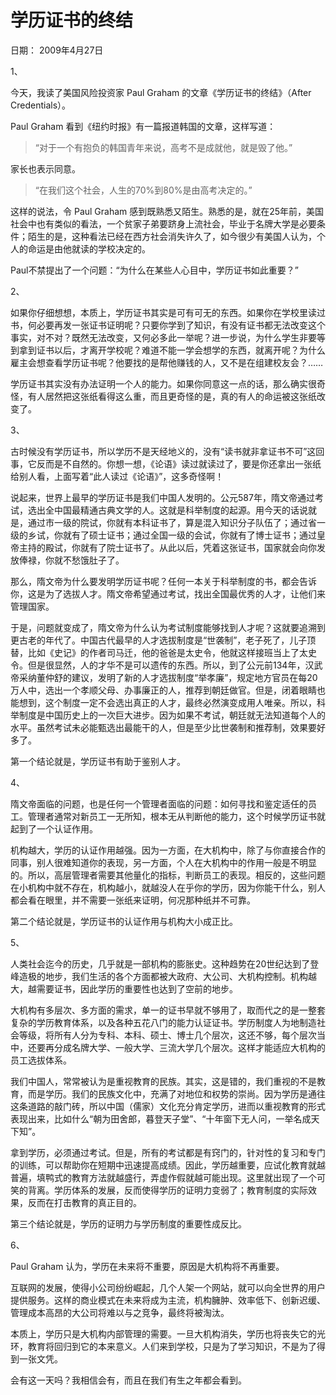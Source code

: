 # 学历证书的终结

日期： 2009年4月27日

1、

今天，我读了美国风险投资家 Paul Graham 的文章《学历证书的终结》（After Credentials）。

Paul Graham 看到《纽约时报》有一篇报道韩国的文章，这样写道：

> “对于一个有抱负的韩国青年来说，高考不是成就他，就是毁了他。”

家长也表示同意。

> “在我们这个社会，人生的70%到80%是由高考决定的。”

这样的说法，令 Paul Graham 感到既熟悉又陌生。熟悉的是，就在25年前，美国社会中也有类似的看法，一个贫家子弟要跻身上流社会，毕业于名牌大学是必要条件；陌生的是，这种看法已经在西方社会消失许久了，如今很少有美国人认为，个人的命运是由他就读的学校决定的。

Paul不禁提出了一个问题：“为什么在某些人心目中，学历证书如此重要？”

2、

如果你仔细想想，本质上，学历证书其实是可有可无的东西。如果你在学校里读过书，何必要再发一张证书证明呢？只要你学到了知识，有没有证书都无法改变这个事实，对不对？既然无法改变，又何必多此一举呢？进一步说，为什么学生非要等到拿到证书以后，才离开学校呢？难道不能一学会想学的东西，就离开呢？为什么雇主会想查看学历证书呢？他要找的是帮他赚钱的人，又不是在组建校友会？……

学历证书其实没有办法证明一个人的能力。如果你同意这一点的话，那么确实很奇怪，有人居然把这张纸看得这么重，而且更奇怪的是，真的有人的命运被这张纸改变了。

3、

古时候没有学历证书，所以学历不是天经地义的，没有“读书就非拿证书不可”这回事，它反而是不自然的。你想一想，《论语》读过就读过了，要是你还拿出一张纸给别人看，上面写着“此人读过《论语》”，这多奇怪啊！

说起来，世界上最早的学历证书是我们中国人发明的。公元587年，隋文帝通过考试，选出全中国最精通古典文学的人。这就是科举制度的起源。用今天的话说就是，通过市一级的院试，你就有本科证书了，算是混入知识分子队伍了；通过省一级的乡试，你就有了硕士证书；通过全国一级的会试，你就有了博士证书；通过皇帝主持的殿试，你就有了院士证书了。从此以后，凭着这张证书，国家就会向你发放俸禄，你就不愁饿肚子了。

那么，隋文帝为什么要发明学历证书呢？任何一本关于科举制度的书，都会告诉你，这是为了选拔人才。隋文帝希望通过考试，找出全国最优秀的人才，让他们来管理国家。

于是，问题就变成了，隋文帝为什么认为考试制度能够找到人才呢？这就要追溯到更古老的年代了。中国古代最早的人才选拔制度是“世袭制”，老子死了，儿子顶替，比如《史记》的作者司马迁，他的爸爸是太史令，他就这样接班当上了太史令。但是很显然，人的才华不是可以遗传的东西。所以，到了公元前134年，汉武帝采纳董仲舒的建议，发明了新的人才选拔制度“举孝廉”，规定地方官员在每20万人中，选出一个孝顺父母、办事廉正的人，推荐到朝廷做官。但是，闭着眼睛也能想到，这个制度一定不会选出真正的人才，最终必然演变成用人唯亲。所以，科举制度是中国历史上的一次巨大进步。因为如果不考试，朝廷就无法知道每个人的水平。虽然考试未必能甄选出最能干的人，但是至少比世袭制和推荐制，效果要好多了。

第一个结论就是，学历证书有助于鉴别人才。

4、

隋文帝面临的问题，也是任何一个管理者面临的问题：如何寻找和鉴定适任的员工。管理者通常对新员工一无所知，根本无从判断他的能力，这个时候学历证书就起到了一个认证作用。

机构越大，学历的认证作用越强。因为一方面，在大机构中，除了与你直接合作的同事，别人很难知道你的表现，另一方面，个人在大机构中的作用一般是不明显的。所以，高层管理者需要其他量化的指标，判断员工的表现。相反的，这些问题在小机构中就不存在，机构越小，就越没人在乎你的学历，因为你能干什么，别人都会看在眼里，并不需要一张纸来证明，何况那种纸并不可靠。

第二个结论就是，学历证书的认证作用与机构大小成正比。

5、

人类社会迄今的历史，几乎就是一部机构的膨胀史。这种趋势在20世纪达到了登峰造极的地步，我们生活的各个方面都被大政府、大公司、大机构控制。机构越大，越需要证书，因此学历的重要性也达到了空前的地步。

大机构有多层次、多方面的需求，单一的证书早就不够用了，取而代之的是一整套复杂的学历教育体系，以及各种五花八门的能力认证证书。学历制度人为地制造社会等级，将所有人分为专科、本科、硕士、博士几个层次，这还不够，每个层次当中，还要再分成名牌大学、一般大学、三流大学几个层次。这样才能适应大机构的员工选拔体系。

我们中国人，常常被认为是重视教育的民族。其实，这是错的，我们重视的不是教育，而是学历。我们的民族文化中，充满了对地位和权势的崇尚。因为学历是通往这条道路的敲门砖，所以中国（儒家）文化充分肯定学历，进而以重视教育的形式表现出来，比如什么“朝为田舍郎，暮登天子堂”、“十年窗下无人问，一举名成天下知”。

拿到学历，必须通过考试。但是，所有的考试都是有窍门的，针对性的复习和专门的训练，可以帮助你在短期中迅速提高成绩。因此，学历越重要，应试化教育就越普遍，填鸭式的教育方法就越盛行，弄虚作假就越可能出现。这里就出现了一个可笑的背离。学历体系的发展，反而使得学历的证明力变弱了；教育制度的实际效果，反而在打击教育的真正目的。

第三个结论就是，学历的证明力与学历制度的重要性成反比。

6、

Paul Graham 认为，学历在未来将不重要，原因是大机构将不再重要。

互联网的发展，使得小公司纷纷崛起，几个人架一个网站，就可以向全世界的用户提供服务。这样的商业模式在未来将成为主流，机构臃肿、效率低下、创新迟缓、管理成本高昂的大公司将难以与之竞争，最终将被淘汰。

本质上，学历只是大机构内部管理的需要。一旦大机构消失，学历也将丧失它的光环，教育将回归到它的本来意义。人们来到学校，只是为了学习知识，不是为了得到一张文凭。

会有这一天吗？我相信会有，而且在我们有生之年都会看到。

